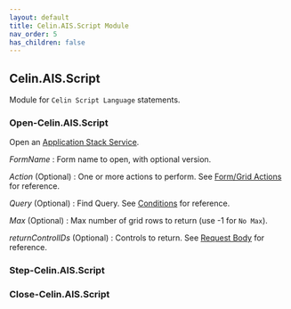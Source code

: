 ```yaml
---
layout: default
title: Celin.AIS.Script Module
nav_order: 5
has_children: false
---
```


## Celin.AIS.Script

Module for `Celin Script Language` statements.

### Open-Celin.AIS.Script

Open an [Application Stack Service](https://docs.oracle.com/en/applications/jd-edwards/cross-product/9.2/rest-api/api-application-stack-service.html).

_FormName_
: Form name to open, with optional version.

_Action_ (Optional)
: One or more actions to perform.  See [Form/Grid Actions](https://celin.io/xl-docs/script.html) for reference.

_Query_ (Optional)
: Find Query.  See [Conditions](https://celin.io/xl-docs/query.html) for reference.

_Max_ (Optional)
: Max number of grid rows to return (use -1 for `No Max`).

_returnControlIDs_ (Optional)
: Controls to return.  See [Request Body](https://docs.oracle.com/en/applications/jd-edwards/cross-product/9.2/rest-api/op-v2-appstack-post.html) for reference.

### Step-Celin.AIS.Script

### Close-Celin.AIS.Script
